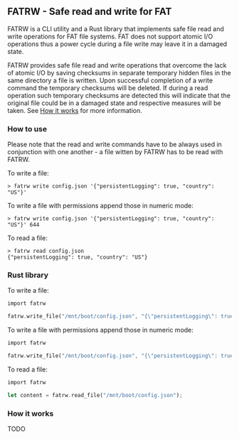 ## FATRW - Safe read and write for FAT

FATRW is a CLI utility and a Rust library that implements safe file read and write operations for FAT file systems. FAT does not support atomic I/O operations thus a power cycle during a file write may leave it in a damaged state.

FATRW provides safe file read and write operations that overcome the lack of atomic I/O by saving checksums in separate temporary hidden files in the same directory a file is written. Upon successful completion of a write command the temporary checksums will be deleted. If during a read operation such temporary checksums are detected this will indicate that the original file could be in a damaged state and respective measures will be taken. See [How it works](#how-it-works) for more information.

### How to use

Please note that the read and write commands have to be always used in conjunction with one another - a file witten by FATRW has to be read with FATRW.

To write a file:

`> fatrw write config.json '{"persistentLogging": true, "country": "US"}'`

To write a file with permissions append those in numeric mode:

`> fatrw write config.json '{"persistentLogging": true, "country": "US"}' 644`

To read a file:

```
> fatrw read config.json
{"persistentLogging": true, "country": "US"}
```

### Rust library

To write a file:

```rust
import fatrw

fatrw.write_file("/mnt/boot/config.json", "{\"persistentLogging\": true, \"country\": \"US\"}", None);
```

To write a file with permissions append those in numeric mode:

```rust
import fatrw

fatrw.write_file("/mnt/boot/config.json", "{\"persistentLogging\": true, \"country\": \"US\"}", Some("644"));
```

To read a file:

```rust
import fatrw

let content = fatrw.read_file("/mnt/boot/config.json");
```

### How it works

TODO
